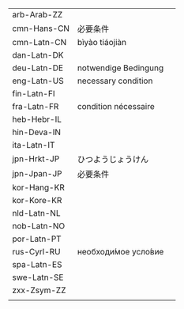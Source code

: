 | | | |
|-|-|-|
| arb-Arab-ZZ |  |  |
| cmn-Hans-CN | 必要条件 |  |
| cmn-Latn-CN | bìyào tiáojiàn |  |
| dan-Latn-DK |  |  |
| deu-Latn-DE | notwendige Bedingung |  |
| eng-Latn-US | necessary condition |  |
| fin-Latn-FI |  |  |
| fra-Latn-FR | condition nécessaire |  |
| heb-Hebr-IL |  |  |
| hin-Deva-IN |  |  |
| ita-Latn-IT |  |  |
| jpn-Hrkt-JP | ひつようじょうけん |  |
| jpn-Jpan-JP | 必要条件 |  |
| kor-Hang-KR |  |  |
| kor-Kore-KR |  |  |
| nld-Latn-NL |  |  |
| nob-Latn-NO |  |  |
| por-Latn-PT |  |  |
| rus-Cyrl-RU | необходи́мое усло́вие |  |
| spa-Latn-ES |  |  |
| swe-Latn-SE |  |  |
| zxx-Zsym-ZZ |  |  |
|  |  |  |
